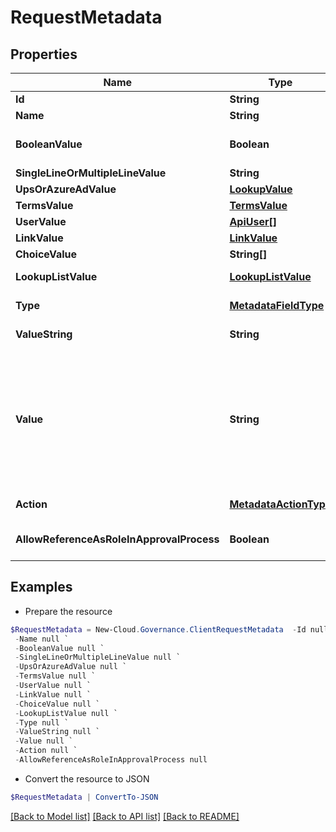 # RequestMetadata
## Properties

Name | Type | Description | Notes
------------ | ------------- | ------------- | -------------
**Id** | **String** | Id of metadata. | [optional] 
**Name** | **String** | Name of metadata. | [optional] 
**BooleanValue** | **Boolean** | Value of Yes/No metadata. | [optional] [default to $false]
**SingleLineOrMultipleLineValue** | **String** | Value of Single/Multiple line of text metadata. | [optional] 
**UpsOrAzureAdValue** | [**LookupValue**](LookupValue.md) | Value of User Profile or Azure AD metadata. | [optional] 
**TermsValue** | [**TermsValue**](TermsValue.md) | Value of Managed metadata metadata. | [optional] 
**UserValue** | [**ApiUser[]**](ApiUser.md) | Value of Person or Group metadata. | [optional] 
**LinkValue** | [**LinkValue**](LinkValue.md) | Value of Hyperlink metadata. | [optional] 
**ChoiceValue** | **String[]** | Value of Choice metadata. | [optional] 
**LookupListValue** | [**LookupListValue**](LookupListValue.md) | Value of Lookup to SharePoint library/list metadata. | [optional] 
**Type** | [**MetadataFieldType**](MetadataFieldType.md) | Type of metadata. | [optional] [readonly] 
**ValueString** | **String** | Display value of metadata. | [optional] [readonly] 
**Value** | **String** | Value of metadata, you can set this value for all metadata types when calling API  Examples:  Yes/No metadata: &quot;&quot;True&quot;&quot;  User Profile or Azure AD metadata: &quot;&quot;user1@example.com&quot;&quot;  Managed metadata metadata: &quot;&quot;term1;term2&quot;&quot;  Person or Group metadata: &quot;&quot;user1@example.com;user2@example.com&quot;&quot;  Hyperlink metadata: &quot;&quot;linktitle;linkaddress&quot;&quot;  Lookup to SharePoint library/list metadata: &quot;&quot;value&quot;&quot;  Choice metadata: &quot;&quot;choice1;choice2&quot;&quot; | [optional] 
**Action** | [**MetadataActionType**](MetadataActionType.md) | Action of metadata, used in change workspace metadata service. | [optional] 
**AllowReferenceAsRoleInApprovalProcess** | **Boolean** | Whether the metadata is allowed to be referenced as a variable role that can be selected in an approval process. | [optional] [default to $false]

## Examples

- Prepare the resource
```powershell
$RequestMetadata = New-Cloud.Governance.ClientRequestMetadata  -Id null `
 -Name null `
 -BooleanValue null `
 -SingleLineOrMultipleLineValue null `
 -UpsOrAzureAdValue null `
 -TermsValue null `
 -UserValue null `
 -LinkValue null `
 -ChoiceValue null `
 -LookupListValue null `
 -Type null `
 -ValueString null `
 -Value null `
 -Action null `
 -AllowReferenceAsRoleInApprovalProcess null
```

- Convert the resource to JSON
```powershell
$RequestMetadata | ConvertTo-JSON
```

[[Back to Model list]](../README.md#documentation-for-models) [[Back to API list]](../README.md#documentation-for-api-endpoints) [[Back to README]](../README.md)


